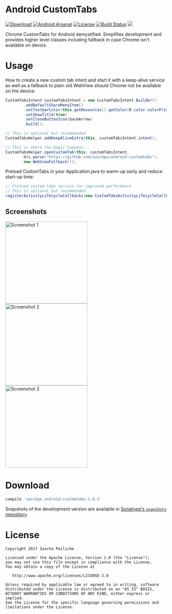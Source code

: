 # Android CustomTabs
[![Download](https://api.bintray.com/packages/saschpe/maven/android-customtabs/images/download.svg)](https://bintray.com/saschpe/maven/android-customtabs/_latestVersion)
[![Android Arsenal](https://img.shields.io/badge/Android%20Arsenal-Android%20CustomTabs-brightgreen.svg?style=flat)](https://android-arsenal.com/details/1/5872)
[![License](http://img.shields.io/:license-apache-blue.svg)](http://www.apache.org/licenses/LICENSE-2.0.html)
[![Build Status](https://travis-ci.org/saschpe/android-customtabs.svg?branch=master)](https://travis-ci.org/saschpe/android-customtabs)
<a href="http://www.methodscount.com/?lib=saschpe.android%3Acustomtabs%3A1.0.2"><img src="https://img.shields.io/badge/Methods and size-core: 100 | deps: 19640 | 25 KB-e91e63.svg"/></a>

Chrome CustomTabs for Android demystified. Simplifies development and provides
higher level classes including fallback in case Chrome isn't available on device.

# Usage
How to create a new custom tab intent and start it with a keep-alive service
as well as a fallback to plain old WebView should Chrome not be available on
the device:

```java
CustomTabsIntent customTabsIntent = new CustomTabsIntent.Builder()
        .addDefaultShareMenuItem()
        .setToolbarColor(this.getResources().getColor(R.color.colorPrimary))
        .setShowTitle(true)
        .setCloseButtonIcon(backArrow)
        .build();

// This is optional but recommended
CustomTabsHelper.addKeepAliveExtra(this, customTabsIntent.intent);

// This is where the magic happens...
CustomTabsHelper.openCustomTab(this, customTabsIntent,
        Uri.parse("https://github.com/saschpe/android-customtabs"),
        new WebViewFallback());
```

Preload CustomTabs in your Application.java to warm-up early and reduce start-up
time:

```java
// Preload custom tabs service for improved performance
// This is optional but recommended
registerActivityLifecycleCallbacks(new CustomTabsActivityLifecycleCallbacks());
```

## Screenshots
<img alt="Screenshot 1" src="assets/device-art/customtabs-1.png" width="256" />
<img alt="Screenshot 2" src="assets/device-art/customtabs-2.png" width="256" />
<img alt="Screenshot 3" src="assets/device-art/customtabs-3.png" width="256" />

# Download
```groovy
compile 'saschpe.android:customtabs:1.0.5'
```

Snapshots of the development version are available in [Sonatype's `snapshots` repository][snap].


# License

    Copyright 2017 Sascha Peilicke

    Licensed under the Apache License, Version 2.0 (the "License");
    you may not use this file except in compliance with the License.
    You may obtain a copy of the License at

       http://www.apache.org/licenses/LICENSE-2.0

    Unless required by applicable law or agreed to in writing, software
    distributed under the License is distributed on an "AS IS" BASIS,
    WITHOUT WARRANTIES OR CONDITIONS OF ANY KIND, either express or implied.
    See the License for the specific language governing permissions and
    limitations under the License.


 [snap]: https://oss.sonatype.org/content/repositories/snapshots/
